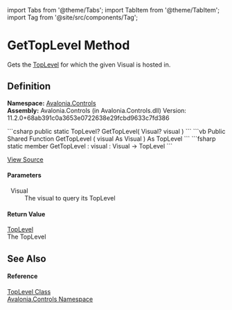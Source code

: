 import Tabs from '@theme/Tabs'; 
import TabItem from '@theme/TabItem'; 
import Tag from '@site/src/components/Tag'; 

# GetTopLevel Method


Gets the <a href="T_Avalonia_Controls_TopLevel">TopLevel</a> for which the given Visual is hosted in.



## Definition
**Namespace:** <a href="N_Avalonia_Controls">Avalonia.Controls</a>  
**Assembly:** Avalonia.Controls (in Avalonia.Controls.dll) Version: 11.2.0+68ab391c0a3653e0722638e29fcbd9633c7fd386

<Tabs groupId="api-code-preview">
<TabItem value="csharp" label="C#">
```csharp
public static TopLevel? GetTopLevel(
	Visual? visual
)
```
</TabItem>
<TabItem value="vb" label="VB">
```vb
Public Shared Function GetTopLevel ( 
	visual As Visual
) As TopLevel
```
</TabItem>
<TabItem value="fsharp" label="F#">
```fsharp
static member GetTopLevel : 
        visual : Visual -> TopLevel 
```
</TabItem>
</Tabs>



<a href="https://github.com/AvaloniaUI/Avalonia/tree/master/srcAvalonia.Controls/TopLevel.cs#L591" title="View the source code">View Source</a>



#### Parameters
<dl><dt>  Visual</dt><dd>The visual to query its TopLevel</dd></dl>

#### Return Value
<a href="T_Avalonia_Controls_TopLevel">TopLevel</a>  
The TopLevel

## See Also


#### Reference
<a href="T_Avalonia_Controls_TopLevel">TopLevel Class</a>  
<a href="N_Avalonia_Controls">Avalonia.Controls Namespace</a>  
